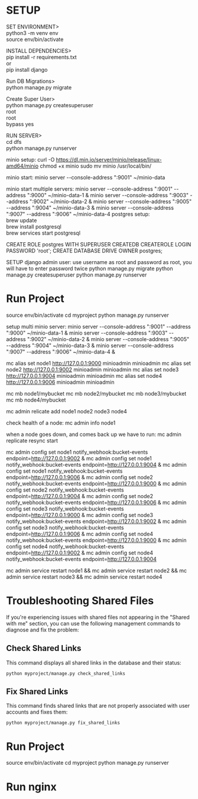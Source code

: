 # SETUP
SET ENVIRONMENT>   
python3 -m venv env   
source env/bin/activate   
   
INSTALL DEPENDENCIES>   
pip install -r requirements.txt   
or   
pip install django   
   
Run DB Migrations>   
python manage.py migrate   
   
Create Super User>   
python manage.py createsuperuser   
root   
root  
bypass yes     
   
RUN SERVER>   
cd dfs   
python manage.py runserver   

minio setup:
curl -O https://dl.min.io/server/minio/release/linux-amd64/minio
chmod +x minio
sudo mv minio /usr/local/bin/

minio start:
minio server --console-address ":9001" ~/minio-data

minio start multiple servers:
minio server --console-address ":9001" --address ":9000" ~/minio-data-1 &
minio server --console-address ":9003" --address ":9002" ~/minio-data-2 &
minio server --console-address ":9005" --address ":9004" ~/minio-data-3 &
minio server --console-address ":9007" --address ":9006" ~/minio-data-4
postgres setup:   
brew update   
brew install postgresql   
brew services start postgresql   

CREATE ROLE postgres WITH SUPERUSER CREATEDB CREATEROLE LOGIN PASSWORD 'root';
CREATE DATABASE DRIVE OWNER postgres;

SETUP django admin user: use username as root and password as root, you will have to enter password twice
python manage.py migrate
python manage.py createsuperuser
python manage.py runserver

# Run Project
source env/bin/activate
cd myproject
python manage.py runserver



setup multi minio server:
minio server --console-address ":9001" --address ":9000" ~/minio-data-1 &
minio server --console-address ":9003" --address ":9002" ~/minio-data-2 &
minio server --console-address ":9005" --address ":9004" ~/minio-data-3 &
minio server --console-address ":9007" --address ":9006" ~/minio-data-4 &


mc alias set node1 http://127.0.0.1:9000 minioadmin minioadmin
mc alias set node2 http://127.0.0.1:9002 minioadmin minioadmin
mc alias set node3 http://127.0.0.1:9004 minioadmin minioadmin
mc alias set node4 http://127.0.0.1:9006 minioadmin minioadmin

mc mb node1/mybucket
mc mb node2/mybucket
mc mb node3/mybucket
mc mb node4/mybucket

mc admin relicate add node1 node2 node3 node4

check health of a node:
mc admin info node1


when a node goes down, and comes back up we have to run:
mc admin replicate resync start



mc admin config set node1 notify_webhook:bucket-events endpoint=http://127.0.0.1:9002 &
mc admin config set node1 notify_webhook:bucket-events endpoint=http://127.0.0.1:9004 &
mc admin config set node1 notify_webhook:bucket-events endpoint=http://127.0.0.1:9006 &
mc admin config set node2 notify_webhook:bucket-events endpoint=http://127.0.0.1:9000 &
mc admin config set node2 notify_webhook:bucket-events endpoint=http://127.0.0.1:9004 &
mc admin config set node2 notify_webhook:bucket-events endpoint=http://127.0.0.1:9006 &
mc admin config set node3 notify_webhook:bucket-events endpoint=http://127.0.0.1:9000 &
mc admin config set node3 notify_webhook:bucket-events endpoint=http://127.0.0.1:9002 &
mc admin config set node3 notify_webhook:bucket-events endpoint=http://127.0.0.1:9006 &
mc admin config set node4 notify_webhook:bucket-events endpoint=http://127.0.0.1:9000 &
mc admin config set node4 notify_webhook:bucket-events endpoint=http://127.0.0.1:9002 &
mc admin config set node4 notify_webhook:bucket-events endpoint=http://127.0.0.1:9004 

mc admin service restart node1 &&
mc admin service restart node2 &&
mc admin service restart node3 &&
mc admin service restart node4

# Troubleshooting Shared Files

If you're experiencing issues with shared files not appearing in the "Shared with me" section, you can use the following management commands to diagnose and fix the problem:

## Check Shared Links

This command displays all shared links in the database and their status:

```
python myproject/manage.py check_shared_links
```

## Fix Shared Links

This command finds shared links that are not properly associated with user accounts and fixes them:

```
python myproject/manage.py fix_shared_links
```

# Run Project
source env/bin/activate
cd myproject
python manage.py runserver



# Run nginx